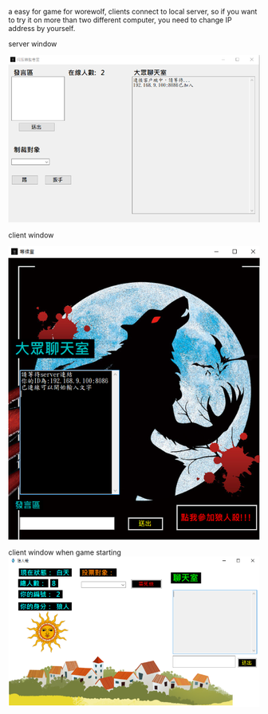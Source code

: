 a easy for game for worewolf, clients connect to local server, so if you want to try it on more than two different  computer, you need to change IP address by yourself.

server window

![image](https://github.com/hailtok/werewolf-/blob/main/server.PNG)

client window

![image](https://github.com/hailtok/werewolf-/blob/main/client.PNG)

client window when game starting
![image](https://github.com/hailtok/werewolf-/blob/main/play_screen.PNG)
